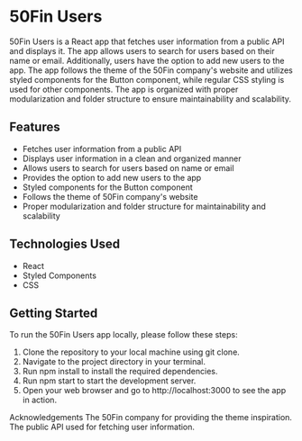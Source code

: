 # 50Fin Users
50Fin Users is a React app that fetches user information from a public API and displays it. The app allows users to search for users based on their name or email. Additionally, users have the option to add new users to the app. The app follows the theme of the 50Fin company's website and utilizes styled components for the Button component, while regular CSS styling is used for other components. The app is organized with proper modularization and folder structure to ensure maintainability and scalability.

## Features
 - Fetches user information from a public API
 - Displays user information in a clean and organized manner
 - Allows users to search for users based on name or email
 - Provides the option to add new users to the app
 - Styled components for the Button component
 - Follows the theme of 50Fin company's website
 - Proper modularization and folder structure for maintainability and scalability
 
## Technologies Used
 - React
 - Styled Components
 - CSS

## Getting Started
To run the 50Fin Users app locally, please follow these steps:

1. Clone the repository to your local machine using git clone.
2. Navigate to the project directory in your terminal.
3. Run npm install to install the required dependencies.
4. Run npm start to start the development server.
5. Open your web browser and go to http://localhost:3000 to see the app in action.


Acknowledgements
The 50Fin company for providing the theme inspiration.
The public API used for fetching user information.

